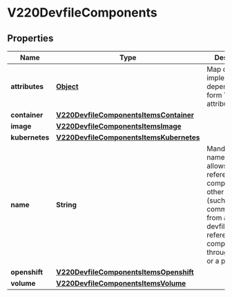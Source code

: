 

# V220DevfileComponents

## Properties

Name | Type | Description | Notes
------------ | ------------- | ------------- | -------------
**attributes** | [**Object**](.md) | Map of implementation-dependant free-form YAML attributes. |  [optional]
**container** | [**V220DevfileComponentsItemsContainer**](V220DevfileComponentsItemsContainer.md) |  |  [optional]
**image** | [**V220DevfileComponentsItemsImage**](V220DevfileComponentsItemsImage.md) |  |  [optional]
**kubernetes** | [**V220DevfileComponentsItemsKubernetes**](V220DevfileComponentsItemsKubernetes.md) |  |  [optional]
**name** | **String** | Mandatory name that allows referencing the component from other elements (such as commands) or from an external devfile that may reference this component through a parent or a plugin. | 
**openshift** | [**V220DevfileComponentsItemsOpenshift**](V220DevfileComponentsItemsOpenshift.md) |  |  [optional]
**volume** | [**V220DevfileComponentsItemsVolume**](V220DevfileComponentsItemsVolume.md) |  |  [optional]




